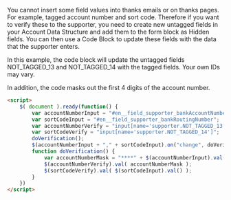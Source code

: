 You cannot insert some field values into thanks emails or on thanks pages. For example, tagged account number and sort code.
Therefore if you want to verify these to the supporter, you need to create new untagged fields in your Account Data Structure
and add them to the form block as Hidden fields. You can then use a Code Block to update these fields with the data that
the supporter enters.

In this example, the code block will update the untagged fields NOT_TAGGED_13 and NOT_TAGGED_14 with the tagged fields.
Your own IDs may vary.

In addition, the code masks out the first 4 digits of the account number.

```html
<script>
    $( document ).ready(function() {
        var accountNumberInput = "#en__field_supporter_bankAccountNumber";
        var sortCodeInput = "#en__field_supporter_bankRoutingNumber";
        var accountNumberVerify = "input[name='supporter.NOT_TAGGED_13']";
        var sortCodeVerify = "input[name='supporter.NOT_TAGGED_14']";
        doVerification();
        $(accountNumberInput + "," + sortCodeInput).on("change", doVerification);
        function doVerification() {
            var accountNumberMask = "****" + $(accountNumberInput).val().slice(4);
            $(accountNumberVerify).val( accountNumberMask );
            $(sortCodeVerify).val( $(sortCodeInput).val() );
        }
    })
</script>
```
